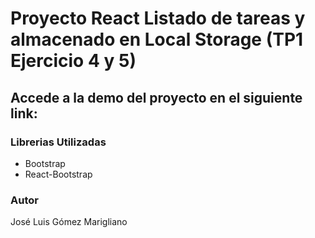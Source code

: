 # Proyecto React Listado de tareas y almacenado en Local Storage (TP1 Ejercicio 4 y 5)

## Accede a la demo del proyecto en el siguiente link:


### Librerias Utilizadas
- Bootstrap
- React-Bootstrap


### Autor
José Luis Gómez Marigliano